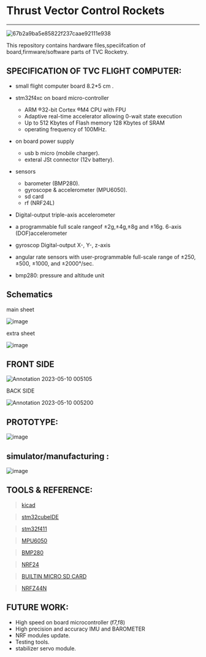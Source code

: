 # Thrust Vector Control Rockets
---

![67b2a9ba5e85822f237caae92111e938](https://github.com/Himanshukohale22/CYRUS/assets/114358863/dfa94541-3bb5-4649-9c6f-fd42d23f7af1)

This repository contains hardware files,speciifcation of board,firmware/software parts of TVC Rocketry.



SPECIFICATION OF TVC FLIGHT COMPUTER:
---
* small flight computer board 8.2*5 cm .
* stm32f4xc on board micro-controller 
  *   ARM ®32-bit Cortex ®M4 CPU with FPU
  *   Adaptive real-time accelerator allowing 0-wait state execution
  *   Up to 512 Kbytes of Flash memory 128 Kbytes of SRAM
  *   operating frequency of 100MHz.

* on board power supply 
  * usb b micro (mobile charger).
  *  exteral JSt connector (12v battery).
* sensors 
  * barometer (BMP280).
  * gyroscope & accelerometer (MPU6050). 
  * sd card 
  * rf (NRF24L)

* Digital-output triple-axis accelerometer  
* a programmable full scale rangeof ±2g,±4g,±8g and ±16g. 6-axis (DOF)accelerometer 
* gyroscop Digital-output  X-,  Y-, z-axis
* angular rate sensors with user-programmable full-scale range of ±250, ±500, ±1000, and ±2000°/sec.
* bmp280: pressure and altitude unit

Schematics 
---

main sheet

![image](https://user-images.githubusercontent.com/114358863/235372734-b6e45243-743a-45ab-8b5c-507768e8c4f7.png)

extra sheet

![image](https://user-images.githubusercontent.com/114358863/235372747-855d1a0d-e5c7-4e42-acaa-9c87ecd98d7d.png)


FRONT SIDE 
---
![Annotation 2023-05-10 005105](https://github.com/Himanshukohale22/CYRUS/assets/114358863/7027e85a-7e39-4c4d-8662-5243c76c4fda)

BACK SIDE

![Annotation 2023-05-10 005200](https://github.com/Himanshukohale22/CYRUS/assets/114358863/19e55434-8de7-4ab1-9373-bb3291f6b322)


PROTOTYPE:
---
![image](https://user-images.githubusercontent.com/114358863/235375112-aaeffe35-05db-4942-b74b-6dc5b5e7b0a1.png)



simulator/manufacturing :
---
![image](https://user-images.githubusercontent.com/114358863/235372801-556c1896-745d-46e7-9928-b742bed9c596.png)

TOOLS & REFERENCE:
---
> [kicad](https://www.kicad.org/)

> [stm32cubeIDE](https://www.st.com/en/development-tools/stm32cubeide.html)


> [stm32f411](https://www.st.com/resource/en/datasheet/stm32f411re.pdf)

> [MPU6050](https://invensense.tdk.com/wp-content/uploads/2015/02/MPU-6000-Datasheet1.pdf)

> [BMP280](https://cdn-shop.adafruit.com/datasheets/BST-BMP280-DS001-11.pdf)

> [NRF24](https://www.sparkfun.com/datasheets/Components/SMD/nRF24L01Pluss_Preliminary_Product_Specification_v1_0.pdf)

> [BUILTIN MICRO SD CARD](https://components101.com/modules/micro-sd-card-module-pinout-features-datasheet-alternatives)

> [NRFZ44N](https://pdf1.alldatasheet.com/datasheet-pdf/view/17807/PHILIPS/IRFZ44N.html)


FUTURE WORK:
---

* High speed on board microcontroller (f7,f8)
* High precision and accuracy IMU and BAROMETER 
* NRF modules update.
* Testing tools.
* stabilizer servo module.

